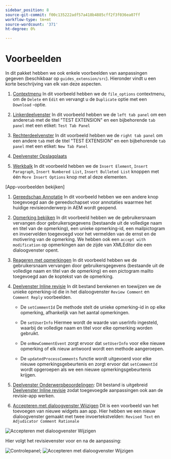 ```yaml
---
sidebar_position: 8
source-git-commit: f00c135222adf57a418b4885cff2f3f036ea07ff
workflow-type: tm+mt
source-wordcount: '371'
ht-degree: 0%

---
```



# Voorbeelden

In dit pakket hebben we ook enkele voorbeelden van aanpassingen gegeven (beschikbaar op `guides_extension/src`). Hieronder vindt u een korte beschrijving van elk van deze aspecten.

1. [Contextmenu](./../../src/file_options.ts)
In dit voorbeeld hebben we de `file_options` contextmenu, om de `Delete` en `Edit` en vervangt u de `Duplicate` optie met een `Download` -optie.

2. [Linkerdeelvenster](../../src/left_panel_container.ts)
In dit voorbeeld hebben we de `left tab panel` om een andere`tab` met de titel &quot;TEST EXTENSION&quot; en een bijbehorende `tab panel` met een etiket: `Test Tab Panel`

3. [Rechterdeelvenster](../../src/right_panel_container.ts)
In dit voorbeeld hebben we de `right tab panel` om een andere `tab` met de titel &quot;TEST EXTENSION&quot; en een bijbehorende `tab panel` met een etiket: `New Tab Panel`

4. [Deelvenster Opslagplaats](../../src/repository_panel.ts)

5. [Werkbalk](../../src/toolbar.ts)
In dit voorbeeld hebben we de `Insert Element`, `Insert Paragraph`, `Insert Numbered List`, `Insert Bulleted List` knoppen met één `More Insert Options` knop met al deze elementen.

[App-voorbeelden bekijken]

1. [Gereedschap Annotatie](../../src/review_app_examples/annotation_extension.ts)
In dit voorbeeld hebben we een andere knop toegevoegd aan de gereedschapset voor annotaties waarmee het huidige revisieonderwerp in AEM wordt geopend.

2. [Opmerking bekijken](../../src/review_app_examples/review_comment.ts)
In dit voorbeeld hebben we de gebruikersnaam vervangen door gebruikersgegevens (bestaande uit de volledige naam en titel van de opmerking), een unieke opmerking-id, een mailpictogram en invoervelden toegevoegd voor het vermelden van de ernst en de motivering van de opmerking.
We hebben ook een `accept with modification` op opmerkingen aan de zijde van XMLEditor die een dialoogvenster opent.

3. [Reageren met opmerkingen](../../src/review_app_examples/comment_reply.ts)
In dit voorbeeld hebben we de gebruikersnaam vervangen door gebruikersgegevens (bestaande uit de volledige naam en titel van de opmerking) en een pictogram mailto toegevoegd aan de koptekst van de opmerking.

4. [Deelvenster Inline revisie](../../src/review_app_examples/inline_review_panel.ts)
In dit bestand berekenen en toewijzen we de unieke opmerking-id die in het dialoogvenster `Review Comment` en `Comment Reply` voorbeelden.
   - De `setCommentId` De methode stelt de unieke opmerking-id in op elke opmerking, afhankelijk van het aantal opmerkingen.

   - De `setUserInfo` Hiermee wordt de waarde van userInfo ingesteld, waarbij de volledige naam en titel voor elke opmerking worden gebruikt.

   - De `onNewCommentEvent` zorgt ervoor dat `setUserInfo` voor elke nieuwe opmerking of elk nieuw antwoord wordt een methode aangeroepen.

   - De `updatedProcessComments` functie wordt uitgevoerd voor elke nieuwe opmerkingsgebeurtenis en zorgt ervoor dat `setCommentId` wordt opgeroepen als we een nieuwe opmerkingsgebeurtenis krijgen.

5. [Deelvenster Onderwerpbeoordelingen](../../src/review_app_examples/topic_reviews.ts): Dit bestand is uitgebreid [Deelvenster Inline revisie](../../src/review_app_examples/inline_review_panel.ts) zodat toegevoegde aanpassingen ook aan de revisie-app werken.

6. [Accepteren met dialoogvenster Wijzigen](../../src/review_app_examples/accept_with_modification_dialog.ts)
Dit is een voorbeeld van het toevoegen van nieuwe widgets aan app. Hier hebben we een nieuw dialoogvenster gemaakt met twee invoertekstvelden: `Revised Text` en `Adjudicator Comment Rationale`

![Accepteren met dialoogvenster Wijzigen](./imgs/accept_with_modification_dialogue.png)

Hier volgt het revisievenster voor en na de aanpassing:

![Controlepanel;](./imgs/review_panel.png)
![Accepteren met dialoogvenster Wijzigen](./imgs/customised_review_panel.png)
